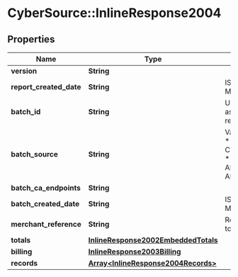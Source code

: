 # CyberSource::InlineResponse2004

## Properties
Name | Type | Description | Notes
------------ | ------------- | ------------- | -------------
**version** | **String** |  | [optional] 
**report_created_date** | **String** | ISO-8601 format: yyyy-MM-ddTHH:mm:ssZ | [optional] 
**batch_id** | **String** | Unique identification number assigned to the submitted request. | [optional] 
**batch_source** | **String** | Valid Values:   * SCHEDULER   * TOKEN_API   * CREDIT_CARD_FILE_UPLOAD   * AMEX_REGSITRY   * AMEX_REGISTRY_API   * AMEX_MAINTENANCE  | [optional] 
**batch_ca_endpoints** | **String** |  | [optional] 
**batch_created_date** | **String** | ISO-8601 format: yyyy-MM-ddTHH:mm:ssZ | [optional] 
**merchant_reference** | **String** | Reference used by merchant to identify batch. | [optional] 
**totals** | [**InlineResponse2002EmbeddedTotals**](InlineResponse2002EmbeddedTotals.md) |  | [optional] 
**billing** | [**InlineResponse2003Billing**](InlineResponse2003Billing.md) |  | [optional] 
**records** | [**Array&lt;InlineResponse2004Records&gt;**](InlineResponse2004Records.md) |  | [optional] 


